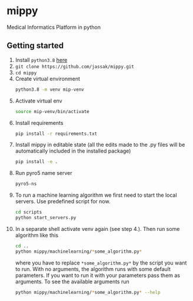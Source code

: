 # mippy
Medical Informatics Platform in python

## Getting started

1. Install `python3.8` [here](https://www.python.org/downloads/)
1. `git clone https://github.com/jassak/mippy.git`
2. `cd mippy`
3. Create virtual environment
    ```bash
    python3.8 -m venv mip-venv
    ```
4. Activate virtual env
    ```bash
    source mip-venv/bin/activate
    ```
5. Install requirements
    ```bash
   pip install -r requirements.txt
   ```
6. Install mippy in editable state (all the edits made to the .py files will be
    automatically included in the installed package)
    ```bash
    pip install -e .
   ```
7. Run pyro5 name server
    ```bash
   pyro5-ns
   ```
8. To run a machine learning algorithm we first need to start the local servers.
    Use predefined script for now.
    ```bash
    cd scripts
    python start_servers.py
    ```
9. In a separate shell activate venv again (see step 4.). Then run some algorithm like this
    ```bash
    cd ..
    python mippy/machinelearning/*some_algorithm.py*
    ```
    where you have to replace `*some_algorithm.py*` by the script you want to run.
    With no arguments, the algorithm runs with some default parameters. If you want to
    run it with your parameters pass them as arguments. To see the available arguments
    run
    ```bash
    python mippy/machinelearning/*some_algorithm.py* --help
    ```